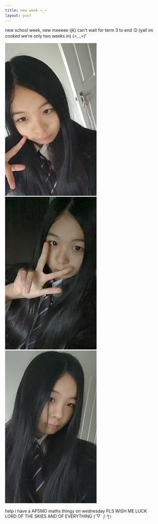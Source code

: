 ```yaml
---
title: new week ¬_¬
layout: post
---
```


new school week, new meeeee (jk)
can't wait for term 3 to end :D (yall im cooked we're only two weeks in) (*>﹏<*)′

<img src = "/assets/sch1.jpg" alt = 'img' width = '300' height = '500'>
<img src = "/assets/sch2.jpg" alt = 'img' width = '300' height = '500'>
<img src = "/assets/sch3.jpg" alt = 'img' width = '300' height = '500'>


help i have a APSMO maths thingy on wednesday PLS WISH ME LUCK LORD OF THE SKIES AND OF EVERYTHING (´▽` ʃ♡ƪ)`
